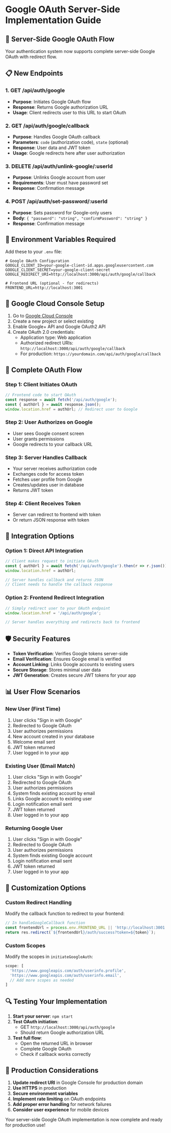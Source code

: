 # Google OAuth Server-Side Implementation Guide

## 🚀 Server-Side Google OAuth Flow

Your authentication system now supports complete server-side Google OAuth with redirect flow.

## 📋 New Endpoints

### 1. **GET /api/auth/google**
- **Purpose**: Initiates Google OAuth flow
- **Response**: Returns Google authorization URL
- **Usage**: Client redirects user to this URL to start OAuth

### 2. **GET /api/auth/google/callback**
- **Purpose**: Handles Google OAuth callback
- **Parameters**: `code` (authorization code), `state` (optional)
- **Response**: User data and JWT token
- **Usage**: Google redirects here after user authorization

### 3. **DELETE /api/auth/unlink-google/:userId**
- **Purpose**: Unlinks Google account from user
- **Requirements**: User must have password set
- **Response**: Confirmation message

### 4. **POST /api/auth/set-password/:userId**
- **Purpose**: Sets password for Google-only users
- **Body**: `{ "password": "string", "confirmPassword": "string" }`
- **Response**: Confirmation message

## 🔧 Environment Variables Required

Add these to your `.env` file:

```env
# Google OAuth Configuration
GOOGLE_CLIENT_ID=your-google-client-id.apps.googleusercontent.com
GOOGLE_CLIENT_SECRET=your-google-client-secret
GOOGLE_REDIRECT_URI=http://localhost:3000/api/auth/google/callback

# Frontend URL (optional - for redirects)
FRONTEND_URL=http://localhost:3001
```

## 🎯 Google Cloud Console Setup

1. Go to [Google Cloud Console](https://console.cloud.google.com/)
2. Create a new project or select existing
3. Enable Google+ API and Google OAuth2 API
4. Create OAuth 2.0 credentials:
   - Application type: Web application
   - Authorized redirect URIs: `http://localhost:3000/api/auth/google/callback`
   - For production: `https://yourdomain.com/api/auth/google/callback`

## 📱 Complete OAuth Flow

### Step 1: Client Initiates OAuth
```javascript
// Frontend code to start OAuth
const response = await fetch('/api/auth/google');
const { authUrl } = await response.json();
window.location.href = authUrl; // Redirect user to Google
```

### Step 2: User Authorizes on Google
- User sees Google consent screen
- User grants permissions
- Google redirects to your callback URL

### Step 3: Server Handles Callback
- Your server receives authorization code
- Exchanges code for access token
- Fetches user profile from Google
- Creates/updates user in database
- Returns JWT token

### Step 4: Client Receives Token
- Server can redirect to frontend with token
- Or return JSON response with token

## 🔄 Integration Options

### Option 1: Direct API Integration
```javascript
// Client makes request to initiate OAuth
const { authUrl } = await fetch('/api/auth/google').then(r => r.json());
window.location.href = authUrl;

// Server handles callback and returns JSON
// Client needs to handle the callback response
```

### Option 2: Frontend Redirect Integration
```javascript
// Simply redirect user to your OAuth endpoint
window.location.href = '/api/auth/google';

// Server handles everything and redirects back to frontend
```

## 🛡️ Security Features

- **Token Verification**: Verifies Google tokens server-side
- **Email Verification**: Ensures Google email is verified
- **Account Linking**: Links Google accounts to existing users
- **Secure Storage**: Stores minimal user data
- **JWT Generation**: Creates secure JWT tokens for your app

## 📊 User Flow Scenarios

### New User (First Time)
1. User clicks "Sign in with Google"
2. Redirected to Google OAuth
3. User authorizes permissions
4. New account created in your database
5. Welcome email sent
6. JWT token returned
7. User logged in to your app

### Existing User (Email Match)
1. User clicks "Sign in with Google"
2. Redirected to Google OAuth
3. User authorizes permissions
4. System finds existing account by email
5. Links Google account to existing user
6. Login notification email sent
7. JWT token returned
8. User logged in to your app

### Returning Google User
1. User clicks "Sign in with Google"
2. Redirected to Google OAuth
3. User authorizes permissions
4. System finds existing Google account
5. Login notification email sent
6. JWT token returned
7. User logged in to your app

## 🎨 Customization Options

### Custom Redirect Handling
Modify the callback function to redirect to your frontend:

```javascript
// In handleGoogleCallback function
const frontendUrl = process.env.FRONTEND_URL || 'http://localhost:3001';
return res.redirect(`${frontendUrl}/auth/success?token=${token}`);
```

### Custom Scopes
Modify the scopes in `initiateGoogleAuth`:

```javascript
scope: [
  'https://www.googleapis.com/auth/userinfo.profile',
  'https://www.googleapis.com/auth/userinfo.email',
  // Add more scopes as needed
]
```

## 🔍 Testing Your Implementation

1. **Start your server**: `npm start`
2. **Test OAuth initiation**: 
   - GET `http://localhost:3000/api/auth/google`
   - Should return Google authorization URL
3. **Test full flow**:
   - Open the returned URL in browser
   - Complete Google OAuth
   - Check if callback works correctly

## 🎯 Production Considerations

1. **Update redirect URI** in Google Console for production domain
2. **Use HTTPS** in production
3. **Secure environment variables**
4. **Implement rate limiting** on OAuth endpoints
5. **Add proper error handling** for network failures
6. **Consider user experience** for mobile devices

Your server-side Google OAuth implementation is now complete and ready for production use!
